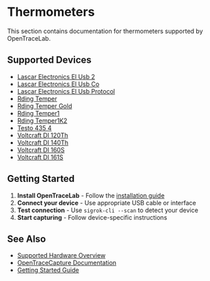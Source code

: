 # Thermometers
This section contains documentation for thermometers supported by OpenTraceLab.
## Supported Devices
- [Lascar Electronics El Usb 2](lascar-electronics-el-usb-2.md)
- [Lascar Electronics El Usb Co](lascar-electronics-el-usb-co.md)
- [Lascar Electronics El Usb Protocol](lascar-electronics-el-usb-protocol.md)
- [Rding Temper](rding-temper.md)
- [Rding Temper Gold](rding-temper-gold.md)
- [Rding Temper1](rding-temper1.md)
- [Rding Temper1K2](rding-temper1k2.md)
- [Testo 435 4](testo-435-4.md)
- [Voltcraft Dl 120Th](voltcraft-dl-120th.md)
- [Voltcraft Dl 140Th](voltcraft-dl-140th.md)
- [Voltcraft Dl 160S](voltcraft-dl-160s.md)
- [Voltcraft Dl 161S](voltcraft-dl-161s.md)
## Getting Started
1. **Install OpenTraceLab** - Follow the [installation guide](../../get-started/install.md)
2. **Connect your device** - Use appropriate USB cable or interface
3. **Test connection** - Use `sigrok-cli --scan` to detect your device
4. **Start capturing** - Follow device-specific instructions
## See Also
- [Supported Hardware Overview](../supported-hardware.md)
- [OpenTraceCapture Documentation](../../opentracecapture/overview.md)
- [Getting Started Guide](../../get-started/capture-first-trace.md)
